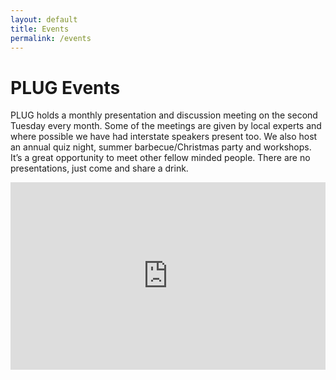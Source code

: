 ```yaml
---
layout: default
title: Events
permalink: /events
---
```

# PLUG Events
PLUG holds a monthly presentation and discussion meeting on the second Tuesday every month. Some of the meetings are given by local experts and where possible we have had interstate speakers present too. We also host an annual quiz night, summer barbecue/Christmas party and workshops. It’s a great opportunity to meet other fellow minded people. There are no presentations, just come and share a drink.

<iframe src="https://www.google.com/calendar/embed?showTitle=0&showNav=0&showDate=0&showPrint=0&showTabs=0&showCalendars=0&mode=AGENDA&height=200&wkst=1&bgcolor=%23FFFFFF&src=president%40plug.org.au&color=%23182C57&ctz=Australia%2FPerth" style=" border-width:0 " width="100%" height="300" frameborder="0" scrolling="no"></iframe>

